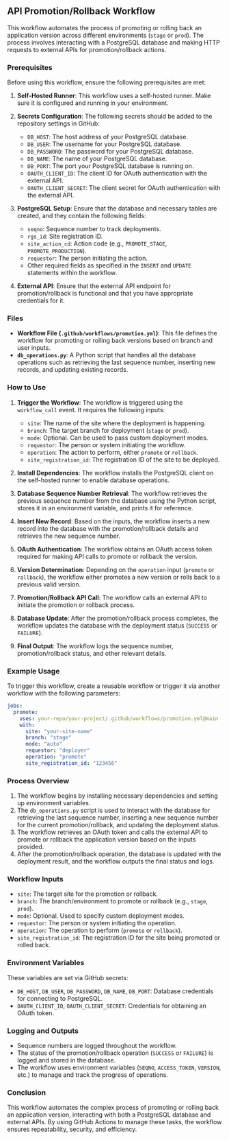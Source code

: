 ## API Promotion/Rollback Workflow

This workflow automates the process of promoting or rolling back an application version across different environments (`stage` or `prod`). The process involves interacting with a PostgreSQL database and making HTTP requests to external APIs for promotion/rollback actions.

### Prerequisites

Before using this workflow, ensure the following prerequisites are met:

1. **Self-Hosted Runner**: This workflow uses a self-hosted runner. Make sure it is configured and running in your environment.
2. **Secrets Configuration**: The following secrets should be added to the repository settings in GitHub:
   - `DB_HOST`: The host address of your PostgreSQL database.
   - `DB_USER`: The username for your PostgreSQL database.
   - `DB_PASSWORD`: The password for your PostgreSQL database.
   - `DB_NAME`: The name of your PostgreSQL database.
   - `DB_PORT`: The port your PostgreSQL database is running on.
   - `OAUTH_CLIENT_ID`: The client ID for OAuth authentication with the external API.
   - `OAUTH_CLIENT_SECRET`: The client secret for OAuth authentication with the external API.
   
3. **PostgreSQL Setup**: Ensure that the database and necessary tables are created, and they contain the following fields:
   - `seqno`: Sequence number to track deployments.
   - `rgs_id`: Site registration ID.
   - `site_action_cd`: Action code (e.g., `PROMOTE_STAGE`, `PROMOTE_PRODUCTION`).
   - `requestor`: The person initiating the action.
   - Other required fields as specified in the `INSERT` and `UPDATE` statements within the workflow.

4. **External API**: Ensure that the external API endpoint for promotion/rollback is functional and that you have appropriate credentials for it.

### Files

- **Workflow File (`.github/workflows/promotion.yml`)**: This file defines the workflow for promoting or rolling back versions based on branch and user inputs.
- **`db_operations.py`**: A Python script that handles all the database operations such as retrieving the last sequence number, inserting new records, and updating existing records.

### How to Use

1. **Trigger the Workflow**: The workflow is triggered using the `workflow_call` event. It requires the following inputs:
   - `site`: The name of the site where the deployment is happening.
   - `branch`: The target branch for deployment (`stage` or `prod`).
   - `mode`: Optional. Can be used to pass custom deployment modes.
   - `requestor`: The person or system initiating the workflow.
   - `operation`: The action to perform, either `promote` or `rollback`.
   - `site_registration_id`: The registration ID of the site to be deployed.

2. **Install Dependencies**: The workflow installs the PostgreSQL client on the self-hosted runner to enable database operations.

3. **Database Sequence Number Retrieval**: The workflow retrieves the previous sequence number from the database using the Python script, stores it in an environment variable, and prints it for reference.

4. **Insert New Record**: Based on the inputs, the workflow inserts a new record into the database with the promotion/rollback details and retrieves the new sequence number.

5. **OAuth Authentication**: The workflow obtains an OAuth access token required for making API calls to promote or rollback the version.

6. **Version Determination**: Depending on the `operation` input (`promote` or `rollback`), the workflow either promotes a new version or rolls back to a previous valid version.

7. **Promotion/Rollback API Call**: The workflow calls an external API to initiate the promotion or rollback process.

8. **Database Update**: After the promotion/rollback process completes, the workflow updates the database with the deployment status (`SUCCESS` or `FAILURE`).

9. **Final Output**: The workflow logs the sequence number, promotion/rollback status, and other relevant details.

### Example Usage

To trigger this workflow, create a reusable workflow or trigger it via another workflow with the following parameters:

```yaml
jobs:
  promote:
    uses: your-repo/your-project/.github/workflows/promotion.yml@main
    with:
      site: "your-site-name"
      branch: "stage"
      mode: "auto"
      requestor: "deployer"
      operation: "promote"
      site_registration_id: "123456"
```

### Process Overview

1. The workflow begins by installing necessary dependencies and setting up environment variables.
2. The `db_operations.py` script is used to interact with the database for retrieving the last sequence number, inserting a new sequence number for the current promotion/rollback, and updating the deployment status.
3. The workflow retrieves an OAuth token and calls the external API to promote or rollback the application version based on the inputs provided.
4. After the promotion/rollback operation, the database is updated with the deployment result, and the workflow outputs the final status and logs.

### Workflow Inputs

- `site`: The target site for the promotion or rollback.
- `branch`: The branch/environment to promote or rollback (e.g., `stage`, `prod`).
- `mode`: Optional. Used to specify custom deployment modes.
- `requestor`: The person or system initiating the operation.
- `operation`: The operation to perform (`promote` or `rollback`).
- `site_registration_id`: The registration ID for the site being promoted or rolled back.

### Environment Variables

These variables are set via GitHub secrets:

- `DB_HOST`, `DB_USER`, `DB_PASSWORD`, `DB_NAME`, `DB_PORT`: Database credentials for connecting to PostgreSQL.
- `OAUTH_CLIENT_ID`, `OAUTH_CLIENT_SECRET`: Credentials for obtaining an OAuth token.

### Logging and Outputs

- Sequence numbers are logged throughout the workflow.
- The status of the promotion/rollback operation (`SUCCESS` or `FAILURE`) is logged and stored in the database.
- The workflow uses environment variables (`SEQNO`, `ACCESS_TOKEN`, `VERSION`, etc.) to manage and track the progress of operations. 

### Conclusion

This workflow automates the complex process of promoting or rolling back an application version, interacting with both a PostgreSQL database and external APIs. By using GitHub Actions to manage these tasks, the workflow ensures repeatability, security, and efficiency.
